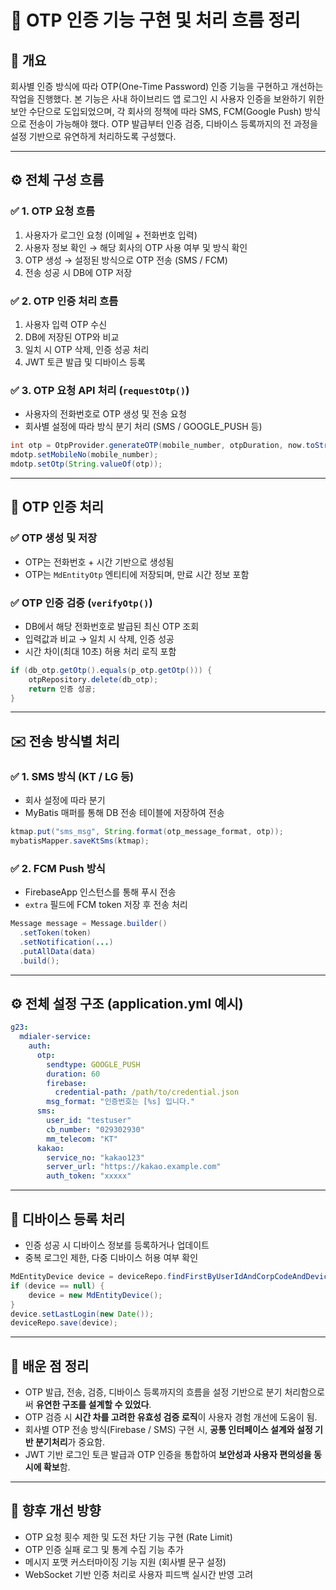 # 📌 OTP 인증 기능 구현 및 처리 흐름 정리

## 📝 개요
회사별 인증 방식에 따라 OTP(One-Time Password) 인증 기능을 구현하고 개선하는 작업을 진행했다. 본 기능은 사내 하이브리드 앱 로그인 시 사용자 인증을 보완하기 위한 보안 수단으로 도입되었으며, 각 회사의 정책에 따라 SMS, FCM(Google Push) 방식으로 전송이 가능해야 했다. OTP 발급부터 인증 검증, 디바이스 등록까지의 전 과정을 설정 기반으로 유연하게 처리하도록 구성했다.

---

## ⚙️ 전체 구성 흐름

### ✅ 1. OTP 요청 흐름
1. 사용자가 로그인 요청 (이메일 + 전화번호 입력)
2. 사용자 정보 확인 → 해당 회사의 OTP 사용 여부 및 방식 확인
3. OTP 생성 → 설정된 방식으로 OTP 전송 (SMS / FCM)
4. 전송 성공 시 DB에 OTP 저장

### ✅ 2. OTP 인증 처리 흐름
1. 사용자 입력 OTP 수신
2. DB에 저장된 OTP와 비교
3. 일치 시 OTP 삭제, 인증 성공 처리
4. JWT 토큰 발급 및 디바이스 등록

### ✅ 3. OTP 요청 API 처리 (`requestOtp()`)
- 사용자의 전화번호로 OTP 생성 및 전송 요청
- 회사별 설정에 따라 방식 분기 처리 (SMS / GOOGLE_PUSH 등)

```java
int otp = OtpProvider.generateOTP(mobile_number, otpDuration, now.toString());
mdotp.setMobileNo(mobile_number);
mdotp.setOtp(String.valueOf(otp));
```

---

## 🔐 OTP 인증 처리

### ✅ OTP 생성 및 저장
- OTP는 전화번호 + 시간 기반으로 생성됨
- OTP는 `MdEntityOtp` 엔티티에 저장되며, 만료 시간 정보 포함

### ✅ OTP 인증 검증 (`verifyOtp()`)
- DB에서 해당 전화번호로 발급된 최신 OTP 조회
- 입력값과 비교 → 일치 시 삭제, 인증 성공
- 시간 차이(최대 10초) 허용 처리 로직 포함

```java
if (db_otp.getOtp().equals(p_otp.getOtp())) {
    otpRepository.delete(db_otp);
    return 인증 성공;
}
```

---

## ✉️ 전송 방식별 처리

### ✅ 1. SMS 방식 (KT / LG 등)
- 회사 설정에 따라 분기
- MyBatis 매퍼를 통해 DB 전송 테이블에 저장하여 전송

```java
ktmap.put("sms_msg", String.format(otp_message_format, otp));
mybatisMapper.saveKtSms(ktmap);
```

### ✅ 2. FCM Push 방식
- FirebaseApp 인스턴스를 통해 푸시 전송
- `extra` 필드에 FCM token 저장 후 전송 처리

```java
Message message = Message.builder()
  .setToken(token)
  .setNotification(...)
  .putAllData(data)
  .build();
```

---

## ⚙️ 전체 설정 구조 (application.yml 예시)
```yaml
g23:
  mdialer-service:
    auth:
      otp:
        sendtype: GOOGLE_PUSH
        duration: 60
        firebase:
          credential-path: /path/to/credential.json
        msg_format: "인증번호는 [%s] 입니다."
      sms:
        user_id: "testuser"
        cb_number: "029302930"
        mm_telecom: "KT"
      kakao:
        service_no: "kakao123"
        server_url: "https://kakao.example.com"
        auth_token: "xxxxx"
```

---

## 📂 디바이스 등록 처리
- 인증 성공 시 디바이스 정보를 등록하거나 업데이트
- 중복 로그인 제한, 다중 디바이스 허용 여부 확인

```java
MdEntityDevice device = deviceRepo.findFirstByUserIdAndCorpCodeAndDeviceId(...);
if (device == null) {
    device = new MdEntityDevice();
}
device.setLastLogin(new Date());
deviceRepo.save(device);
```

---

## 🧩 배운 점 정리
- OTP 발급, 전송, 검증, 디바이스 등록까지의 흐름을 설정 기반으로 분기 처리함으로써 **유연한 구조를 설계할 수 있었다**.
- OTP 검증 시 **시간 차를 고려한 유효성 검증 로직**이 사용자 경험 개선에 도움이 됨.
- 회사별 OTP 전송 방식(Firebase / SMS) 구현 시, **공통 인터페이스 설계와 설정 기반 분기처리**가 중요함.
- JWT 기반 로그인 토큰 발급과 OTP 인증을 통합하여 **보안성과 사용자 편의성을 동시에 확보**함.

---

## 🎯 향후 개선 방향
- OTP 요청 횟수 제한 및 도전 차단 기능 구현 (Rate Limit)
- OTP 인증 실패 로그 및 통계 수집 기능 추가
- 메시지 포맷 커스터마이징 기능 지원 (회사별 문구 설정)
- WebSocket 기반 인증 처리로 사용자 피드백 실시간 반영 고려

